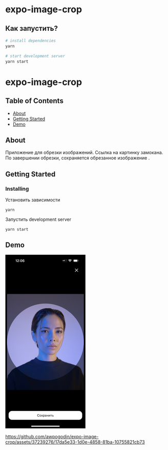# expo-image-crop

## Как запустить?
```zsh
# install dependencies
yarn
```
```zsh
# start development server
yarn start
```


# expo-image-crop

## Table of Contents
+ [About](#about)
+ [Getting Started](#getting_started)
+ [Demo](#demo)

## About <a name = "about"></a>
Приложение для обрезки изображений. Ссылка на картинку замокана. По завершении обрезки, сохраняется обрезанное изображение .

## Getting Started <a name = "getting_started"></a>

### Installing

Установить зависимости

```
yarn
```

Запустить development server

```
yarn start
```

## Demo <a name = "demo"></a>

[<img src="demo/screenshot.PNG" width="250"/>](screenshot.PNG)



https://github.com/awpogodin/expo-image-crop/assets/37239276/17da5e33-1d0e-4858-81ba-10755821cb73

